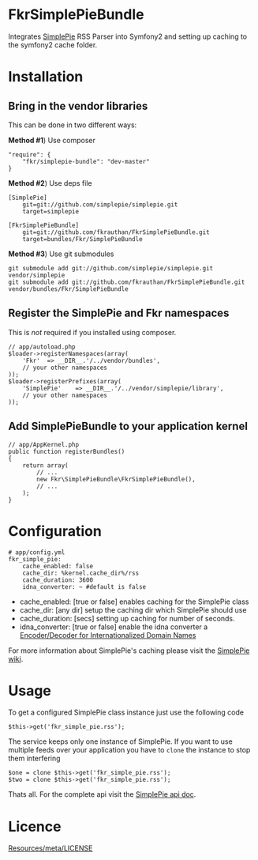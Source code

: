 FkrSimplePieBundle
==================

Integrates [SimplePie](https://github.com/simplepie/simplepie) RSS Parser into Symfony2 and setting up caching to the symfony2 cache folder.

Installation
============

Bring in the vendor libraries
-----------------------------

This can be done in two different ways:

**Method #1**) Use composer

    "require": {
        "fkr/simplepie-bundle": "dev-master"
    }
    
    
**Method #2**) Use deps file
	
	[SimplePie]
	    git=git://github.com/simplepie/simplepie.git
		target=simplepie
		
	[FkrSimplePieBundle]
	    git=git://github.com/fkrauthan/FkrSimplePieBundle.git
		target=bundles/Fkr/SimplePieBundle


**Method #3**) Use git submodules

    git submodule add git://github.com/simplepie/simplepie.git vendor/simplepie
    git submodule add git://github.com/fkrauthan/FkrSimplePieBundle.git vendor/bundles/Fkr/SimplePieBundle


Register the SimplePie and Fkr namespaces
-----------------------------------------

This is *not* required if you installed using composer.
	
    // app/autoload.php
    $loader->registerNamespaces(array(
        'Fkr'  => __DIR__.'/../vendor/bundles',
        // your other namespaces
    ));
    $loader->registerPrefixes(array(
        'SimplePie'	   => __DIR__.'/../vendor/simplepie/library',
        // your other namespaces
    ));


Add SimplePieBundle to your application kernel
----------------------------------------------
	
	// app/AppKernel.php
    public function registerBundles()
    {
        return array(
            // ...
            new Fkr\SimplePieBundle\FkrSimplePieBundle(),
            // ...
        );
    }


Configuration
=============

    # app/config.yml
    fkr_simple_pie:
        cache_enabled: false
        cache_dir: %kernel.cache_dir%/rss
        cache_duration: 3600
        idna_converter: ~ #default is false


* cache_enabled: [true or false] enables caching for the SimplePie class
* cache_dir: [any dir] setup the caching dir which SimplePie should use
* cache_duration: [secs] setting up caching for number of seconds.
* idna_converter: [true or false] enable the idna converter a [Encoder/Decoder for Internationalized Domain Names](http://dev.simplepie.org/api/class-idna_convert.html)

For more information about SimplePie's caching please visit the [SimplePie wiki](http://simplepie.org/wiki/faq/how_does_simplepie_s_caching_http_conditional_get_system_work).


Usage
=====

To get a configured SimplePie class instance just use the following code

	$this->get('fkr_simple_pie.rss');

The service keeps only one instance of SimplePie. If you want to use multiple feeds over your application you have to `clone` the instance to stop them interfering

	$one = clone $this->get('fkr_simple_pie.rss');
	$two = clone $this->get('fkr_simple_pie.rss');
	
Thats all. For the complete api visit the [SimplePie api doc](http://simplepie.org/wiki/reference/start).


Licence
=======

[Resources/meta/LICENSE](https://github.com/fkrauthan/FkrSimplePieBundle/blob/master/Resources/meta/LICENSE)
